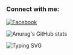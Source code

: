 ### Connect with me:
[![Facebook](https://img.shields.io/badge/-Facebook-blue?style=flat&logo=facebook)](https://facebook.com/abcxyzsm)

![Anurag's GitHub stats](https://github-readme-stats.vercel.app/api?username=Kurumi&show_icons=true&theme=radical)


![Typing SVG](https://readme-typing-svg.herokuapp.com?font=Fira+Code&size=24&pause=1000&color=F70000&width=435&lines=Welcome+to+my+GitHub+Profile!)


